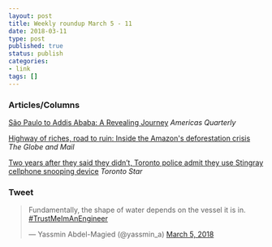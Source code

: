 ```yaml
---
layout: post
title: Weekly roundup March 5 - 11
date: 2018-03-11
type: post
published: true
status: publish
categories:
- link
tags: []
---
```


### Articles/Columns

[São Paulo to Addis Ababa: A Revealing Journey](https://www.americasquarterly.org/node/9443 "São Paulo to Addis Ababa: A Revealing Journey. By Oliver Stuenkel") *Americas Quarterly*

[Highway of riches, road to ruin: Inside the Amazon's deforestation crisis](https://www.theglobeandmail.com/news/world/amazon-rainforest-deforestation-crisis/article37722932/ "Highway of riches, road to ruin: Inside the Amazon's deforestation crisis. By Stephanie Nolen") *The Globe and Mail*

[Two years after they said they didn’t, Toronto police admit they use Stingray cellphone snooping device](https://www.thestar.com/news/gta/2018/03/05/two-years-after-they-said-they-didnt-toronto-police-admit-they-use-stingray-cellphone-snooping-device.html "Two years after they said they didn’t, Toronto police admit they use Stingray cellphone snooping device. By Kate Allen, Jayme Poisson, Wendy Gillis") *Toronto Star*

### Tweet
<blockquote class="twitter-tweet" data-lang="en"><p lang="en" dir="ltr">Fundamentally, the shape of water depends on the vessel it is in. <a href="https://twitter.com/hashtag/TrustMeImAnEngineer?src=hash&amp;ref_src=twsrc%5Etfw">#TrustMeImAnEngineer</a></p>&mdash; Yassmin Abdel-Magied (@yassmin_a) <a href="https://twitter.com/yassmin_a/status/970589643539386368?ref_src=twsrc%5Etfw">March 5, 2018</a></blockquote> <script async src="https://platform.twitter.com/widgets.js" charset="utf-8"></script> 
